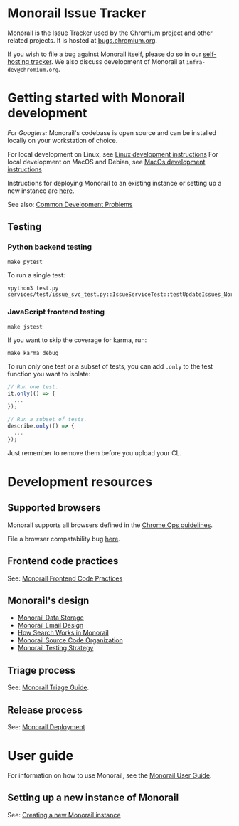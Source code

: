 # Monorail Issue Tracker

Monorail is the Issue Tracker used by the Chromium project and other related
projects. It is hosted at [bugs.chromium.org](https://bugs.chromium.org).

If you wish to file a bug against Monorail itself, please do so in our
[self-hosting tracker](https://bugs.chromium.org/p/monorail/issues/entry).
We also discuss development of Monorail at `infra-dev@chromium.org`.

# Getting started with Monorail development

*For Googlers:* Monorail's codebase is open source and can be installed locally on your workstation of choice.

For local development on Linux, see [Linux development instructions](doc/development-linux.md)
For local development on MacOS and Debian, see [MacOs development instructions](doc/development-macos.md)

Instructions for deploying Monorail to an existing instance or setting up a new instance are [here](doc/deployment.md).

See also: [Common Development Problems](doc/development-problems.md)

## Testing

### Python backend testing

```
make pytest
```

To run a single test:

```
vpython3 test.py services/test/issue_svc_test.py::IssueServiceTest::testUpdateIssues_Normal
```

### JavaScript frontend testing

```
make jstest
```

If you want to skip the coverage for karma, run:
```
make karma_debug
```

To run only one test or a subset of tests, you can add `.only` to the test
function you want to isolate:

```javascript
// Run one test.
it.only(() => {
  ...
});

// Run a subset of tests.
describe.only(() => {
  ...
});
```

Just remember to remove them before you upload your CL.

# Development resources

## Supported browsers

Monorail supports all browsers defined in the [Chrome Ops guidelines](https://chromium.googlesource.com/infra/infra/+/main/doc/front_end.md).

File a browser compatability bug
[here](https://bugs.chromium.org/p/monorail/issues/entry?labels=Type-Defect,Priority-Medium,BrowserCompat).

## Frontend code practices

See: [Monorail Frontend Code Practices](doc/code-practices/frontend.md)

## Monorail's design

* [Monorail Data Storage](doc/design/data-storage.md)
* [Monorail Email Design](doc/design/emails.md)
* [How Search Works in Monorail](doc/design/how-search-works.md)
* [Monorail Source Code Organization](doc/design/source-code-organization.md)
* [Monorail Testing Strategy](doc/design/testing-strategy.md)

## Triage process

See: [Monorail Triage Guide](doc/triage.md).

## Release process

See: [Monorail Deployment](http://go/monorail-deploy)

# User guide

For information on how to use Monorail, see the [Monorail User Guide](doc/userguide/README.md).

## Setting up a new instance of Monorail

See: [Creating a new Monorail instance](doc/instance.md)
